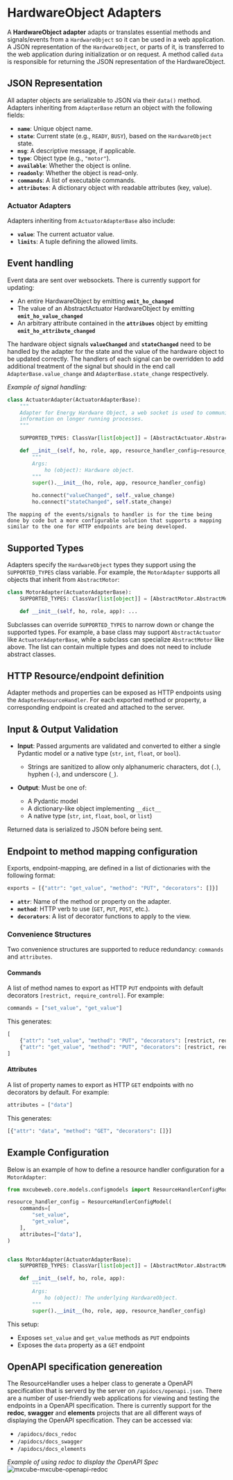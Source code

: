 # HardwareObject Adapters

A **HardwareObject adapter** adapts or translates essential methods and signals/events from a `HardwareObject` so it can be used in a web application. A JSON representation of the `HardwareObject`, or parts of it, is transferred to the web application during initialization or on request. A method called `data` is responsible for returning the JSON representation of the HardwareObject.

## JSON Representation

All adapter objects are serializable to JSON via their `data()` method. Adapters inheriting from `AdapterBase` return an object with the following fields:

- **`name`**: Unique object name.
- **`state`**: Current state (e.g., `READY`, `BUSY`), based on the `HardwareObject` state.
- **`msg`**: A descriptive message, if applicable.
- **`type`**: Object type (e.g., `"motor"`).
- **`available`**: Whether the object is online.
- **`readonly`**: Whether the object is read-only.
- **`commands`**: A list of executable commands.
- **`attributes`**: A dictionary object with readable attributes (key, value).

### Actuator Adapters

Adapters inheriting from `ActuatorAdapterBase` also include:

- **`value`**: The current actuator value.
- **`limits`**: A tuple defining the allowed limits.

## Event handling

Event data are sent over websockets. There is currently support for updating:

- An entire HardwareObject by emitting **`emit_ho_changed`**
- The value of an AbstractActuator HardwareObject by emitting **`emit_ho_value_changed`**
- An arbitrary attribute contained in the **`attribues`** object by emitting **`emit_ho_attribute_changed`**

The hardware object signals **`valueChanged`** and **`stateChanged`** need to be handled by the adapter
for the state and the value of the hardware object to be updated correctly. The handlers of each signal can
be overridden to add additional treatment of the signal but should in the end call `AdapterBase.value_change` and `AdapterBase.state_change` respectively.

_Example of signal handling:_

```python
class ActuatorAdapter(ActuatorAdapterBase):
    """
    Adapter for Energy Hardware Object, a web socket is used to communicate
    information on longer running processes.
    """

    SUPPORTED_TYPES: ClassVar[list[object]] = [AbstractActuator.AbstractActuator]

    def __init__(self, ho, role, app, resource_handler_config=resource_handler_config):
        """
        Args:
            ho (object): Hardware object.
        """
        super().__init__(ho, role, app, resource_handler_config)

        ho.connect("valueChanged", self._value_change)
        ho.connect("stateChanged", self.state_change)
```

```{attention}
The mapping of the events/signals to handler is for the time being done by code but a more configurable solution that supports a mapping similar to the one for HTTP endpoints are being developed.
```

## Supported Types

Adapters specify the `HardwareObject` types they support using the `SUPPORTED_TYPES` class variable. For example, the `MotorAdapter` supports all objects that inherit from `AbstractMotor`:

```python
class MotorAdapter(ActuatorAdapterBase):
    SUPPORTED_TYPES: ClassVar[list[object]] = [AbstractMotor.AbstractMotor]

    def __init__(self, ho, role, app): ...
```

Subclasses can override `SUPPORTED_TYPES` to narrow down or change the supported types. For example, a base class may support `AbstractActuator` like `ActuatorAdapterBase`, while a subclass can specialize `AbstractMotor` like above. The list can contain multiple types and does not need to include abstract classes.

## HTTP Resource/endpoint definition

Adapter methods and properties can be exposed as HTTP endpoints using the `AdapterResourceHandler`. For each exported method or property, a corresponding endpoint is created and attached to the server.

## Input & Output Validation

- **Input**: Passed arguments are validated and converted to either a single Pydantic model or a native type (`str`, `int`, `float`, or `bool`).

  - Strings are sanitized to allow only alphanumeric characters, dot (`.`), hyphen (`-`), and underscore (`_`).

- **Output**: Must be one of:

  - A Pydantic model
  - A dictionary-like object implementing `__dict__`
  - A native type (`str`, `int`, `float`, `bool`, or `list`)

Returned data is serialized to JSON before being sent.

## Endpoint to method mapping configuration

Exports, endpoint-mapping, are defined in a list of dictionaries with the following format:

```python
exports = [{"attr": "get_value", "method": "PUT", "decorators": []}]
```

- **`attr`**: Name of the method or property on the adapter.
- **`method`**: HTTP verb to use (`GET`, `PUT`, `POST`, etc.).
- **`decorators`**: A list of decorator functions to apply to the view.

### Convenience Structures

Two convenience structures are supported to reduce redundancy: `commands` and `attributes`.

#### Commands

A list of method names to export as HTTP `PUT` endpoints with default decorators `[restrict, require_control]`. For example:

```python
commands = ["set_value", "get_value"]
```

This generates:

```python
[
    {"attr": "set_value", "method": "PUT", "decorators": [restrict, require_control]},
    {"attr": "get_value", "method": "PUT", "decorators": [restrict, require_control]},
]
```

#### Attributes

A list of property names to export as HTTP `GET` endpoints with no decorators by default. For example:

```python
attributes = ["data"]
```

This generates:

```python
[{"attr": "data", "method": "GET", "decorators": []}]
```

## Example Configuration

Below is an example of how to define a resource handler configuration for a `MotorAdapter`:

```python
from mxcubeweb.core.models.configmodels import ResourceHandlerConfigModel

resource_handler_config = ResourceHandlerConfigModel(
    commands=[
        "set_value",
        "get_value",
    ],
    attributes=["data"],
)


class MotorAdapter(ActuatorAdapterBase):
    SUPPORTED_TYPES: ClassVar[list[object]] = [AbstractMotor.AbstractMotor]

    def __init__(self, ho, role, app):
        """
        Args:
            ho (object): The underlying HardwareObject.
        """
        super().__init__(ho, role, app, resource_handler_config)
```

This setup:

- Exposes `set_value` and `get_value` methods as `PUT` endpoints
- Exposes the `data` property as a `GET` endpoint

## OpenAPI specification genereation

The ResourceHandler uses a helper class to generate a OpenAPI specification that is serverd by the server on
`/apidocs/openapi.json`. There are a number of user-friendly web applications for viewing and testing the endpoints in a OpenAPI specification. There is currently support for the **redoc**, **swagger** and **elements** projects that are all different ways of displaying the OpenAPI specification. They can be accessed via:

- `/apidocs/docs_redoc`
- `/apidocs/docs_swagger`
- `/apidocs/docs_elements`

_Example of using redoc to display the OpenAPI Spec_
![mxcube-mxcube-openapi-redoc](assets/mxcube-openapi-redoc.png)
